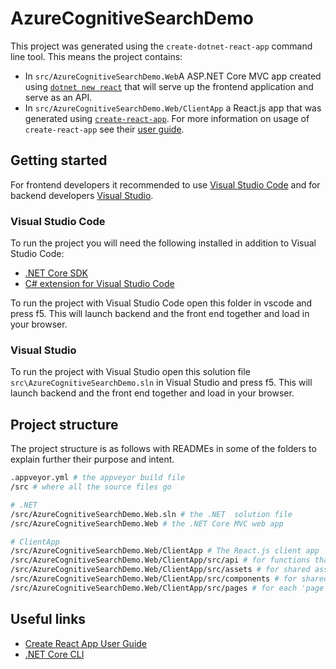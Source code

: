 # AzureCognitiveSearchDemo

This project was generated using the `create-dotnet-react-app` command line tool. This means the project contains:

- In `src/AzureCognitiveSearchDemo.Web`A ASP.NET Core MVC app created using [`dotnet new react`](https://docs.microsoft.com/en-us/dotnet/core/tools/dotnet-new?tabs=netcore21) that will serve up the frontend application and serve as an API.
- In `src/AzureCognitiveSearchDemo.Web/ClientApp` a React.js app that was generated using [`create-react-app`](https://github.com/facebook/create-react-app). For more information on usage of `create-react-app` see their [user guide](https://facebook.github.io/create-react-app/).

## Getting started

For frontend developers it recommended to use [Visual Studio Code](https://code.visualstudio.com/) and for backend developers [Visual Studio](https://visualstudio.microsoft.com/vs/).

### Visual Studio Code

To run the project you will need the following installed in addition to Visual Studio Code:

- [.NET Core SDK](https://dotnet.microsoft.com/download)
- [C# extension for Visual Studio Code](https://marketplace.visualstudio.com/items?itemName=ms-vscode.csharp)

To run the project with Visual Studio Code open this folder in vscode and press f5. This will launch backend and the front end together and load in your browser.

### Visual Studio

To run the project with Visual Studio open this solution file `src\AzureCognitiveSearchDemo.sln` in Visual Studio and press f5. This will launch backend and the front end together and load in your browser.

## Project structure

The project structure is as follows with READMEs in some of the folders to explain further their purpose and intent.

``` bash
.appveyor.yml # the appveyor build file
/src # where all the source files go

# .NET
/src/AzureCognitiveSearchDemo.Web.sln # the .NET  solution file
/src/AzureCognitiveSearchDemo.Web # the .NET Core MVC web app

# ClientApp
/src/AzureCognitiveSearchDemo.Web/ClientApp # The React.js client app
/src/AzureCognitiveSearchDemo.Web/ClientApp/src/api # for functions that call the api
/src/AzureCognitiveSearchDemo.Web/ClientApp/src/assets # for shared assets
/src/AzureCognitiveSearchDemo.Web/ClientApp/src/components # for shared components
/src/AzureCognitiveSearchDemo.Web/ClientApp/src/pages # for each 'page' of the site with it's own subfolders and components
```

## Useful links

- [Create React App User Guide](https://facebook.github.io/create-react-app)
- [.NET Core CLI](https://docs.microsoft.com/en-us/dotnet/core/tools/?tabs=netcore2x)